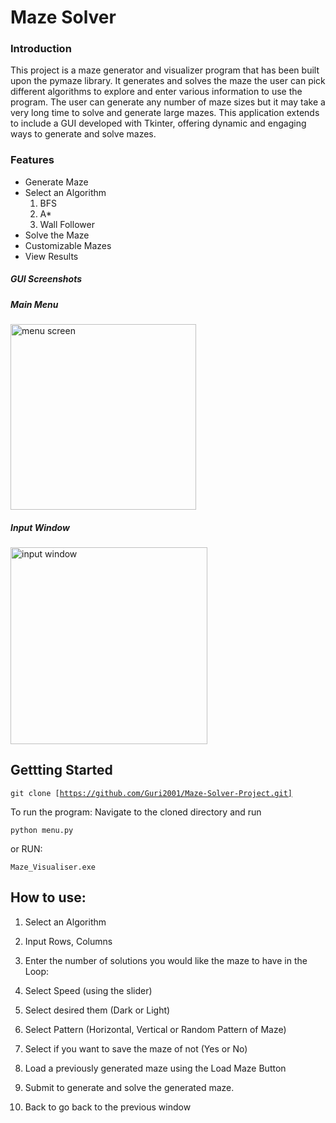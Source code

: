 <h1>Maze Solver</h1>

<h3>Introduction</h3>

<p>This project is a maze generator and visualizer program that has been built upon the pymaze library.
It generates and solves the maze the user can pick different algorithms to explore and enter various information to use the program. The user can generate any number of maze
sizes but it may take a very long time to solve and generate large mazes. This application extends to include a GUI developed with Tkinter, offering dynamic and engaging ways to generate and solve mazes.</p>

<h3>Features</h3>
<ul>
  
  <li>
    Generate Maze
  </li>
  
  <li>
    Select an Algorithm
    <ol>
      <li>
        BFS
      </li>
      <li>
        A*
      </li>
      <li>
        Wall Follower
      </li>
    </ol>
  </li>
  
  <li>
    Solve the Maze
  </li>
  
  <li>
    Customizable Mazes
  </li>
    
  <li>
    View Results
  </li>
  
</ul>

<h5>GUI Screenshots</h5>
<h5>Main Menu</h5>
<img width="297" alt="menu screen" src="https://github.com/Guri2001/Maze-Solver-Project/assets/58091103/c36c5774-5023-4b11-bb9b-8c45a767f0e6">
<h5>Input Window</h5>
<img width="315" alt="input window" src="https://github.com/Guri2001/Maze-Solver-Project/assets/58091103/034f9bce-7ccf-40dc-bf81-04c4295c9bc5">


<h2> Gettting Started</h2>

<code>git clone [https://github.com/Guri2001/Maze-Solver-Project.git]</code>

<p>To run the program: Navigate to the cloned directory and run</p>
<code>python menu.py</code>
<p></p>
<p>or RUN: </p>
<p></p>
<code>Maze_Visualiser.exe</code>

<h2>How to use: </h2>
<ol>
  <li></lo><p> Select an Algorithm</p></li>
  <li><p>Input Rows, Columns</p></li>
  <li><p>Enter the number of solutions you would like the maze to have in the Loop: </p></li>
  <li><p>Select Speed (using the slider)</p></li>
  <li><p>Select desired them (Dark or Light)</p></li>
  <li><p>Select Pattern (Horizontal, Vertical or Random Pattern of Maze)</p></li>
  <li><p>Select if you want to save the maze of not (Yes or No)</p></li>
  <li><p>Load a previously generated maze using the Load Maze Button</p></li>
  <li><p>Submit to generate and solve the generated maze.</p></li>
  <li><p>Back to go back to the previous window</p></li>
    
</ol>

